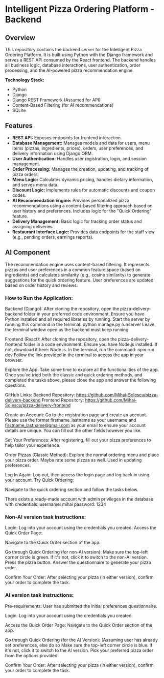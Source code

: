 # Intelligent Pizza Ordering Platform - Backend

## Overview

This repository contains the backend server for the Intelligent Pizza Ordering Platform. It is built using Python with the Django framework and serves a REST API consumed by the React frontend. The backend handles all business logic, database interactions, user authentication, order processing, and the AI-powered pizza recommendation engine.

**Technology Stack:**
* Python
* Django
* Django REST Framework (Assumed for API)
* Content-Based Filtering (for AI recommendations)
* SQLite

## Features

* **REST API:** Exposes endpoints for frontend interaction.
* **Database Management:** Manages models and data for users, menu items (pizzas, ingredients, prices), orders, user preferences, and delivery information using Django ORM.
* **User Authentication:** Handles user registration, login, and session management.
* **Order Processing:** Manages the creation, updating, and tracking of pizza orders.
* **Menu Logic:** Calculates dynamic pricing, handles dietary information, and serves menu data.
* **Discount Logic:** Implements rules for automatic discounts and coupon codes.
* **AI Recommendation Engine:** Provides personalized pizza recommendations using a content-based filtering approach based on user history and preferences. Includes logic for the "Quick Ordering" feature.
* **Delivery Management:** Basic logic for tracking order status and assigning deliveries.
* **Restaurant Interface Logic:** Provides data endpoints for the staff view (e.g., pending orders, earnings reports).

## AI Component

The recommendation engine uses content-based filtering. It represents pizzas and user preferences in a common feature space (based on ingredients) and calculates similarity (e.g., cosine similarity) to generate suggestions for the quick ordering feature. User preferences are updated based on order history and reviews.

### How to Run the Application:

Backend (Django):
After cloning the repository, open the pizza-delivery-backend folder in your preferred code environment.
Ensure you have Python installed and all required libraries by running.
Start the server by running this command in the terminal:
python manage.py runserver
Leave the terminal window open as the backend must keep running.

Frontend (React):
After cloning the repository, open the pizza-delivery-frontend folder in a code environment.
Ensure you have Node.js installed. If not, download it here: Node.js.
In the terminal, run the command:
npm run dev
Follow the link provided in the terminal to access the app in your browser.

Explore the App:
Take some time to explore all the functionalities of the app. Once you’ve tried both the classic and quick ordering methods, and completed the tasks above, please close the app and answer the following questions.

GitHub Links:
Backend Repository: https://github.com/Mihai-Solescu/pizza-delivery-backend
Frontend Repository: https://github.com/Mihai-Solescu/pizza-delivery-frontend

Create an Account:
Go to the registration page and create an account.
Please use the format firstname_lastname as your username and firstname_lastname@gmail.com as your email to ensure your account details are unique.
You can fill out the other fields however you like.

Set Your Preferences:
After registering, fill out your pizza preferences to help tailor your experience.

Order Pizzas (Classic Method):
Explore the normal ordering menu and place your pizza order. Maybe rate some pizzas as well. Used in updating preferences.

Log In Again:
Log out, then access the login page and log back in using your account.
Try Quick Ordering:

Navigate to the quick ordering section and follow the tasks below.

There exists a ready-made account with admin privileges in the database with credentials:
username: mihai
password: 1234


### Non-AI version task instructions:
Login:
Log into your account using the credentials you created.
Access the Quick Order Page:

Navigate to the Quick Order section of the app.

Go through Quick Ordering (for non-AI version):
Make sure the top-left corner circle is green. If it's not, click it to switch to the non-AI version.
Press the pizza button.
Answer the questionnaire to generate your pizza order.

Confirm Your Order:
After selecting your pizza (in either version), confirm your order to complete the task.



### AI version task instructions:
Pre-requirements:
User has submitted the initial preferences questionnaire.

Login:
Log into your account using the credentials you created.

Access the Quick Order Page:
Navigate to the Quick Order section of the app.

Go through Quick Ordering (for the AI Version):
(Assuming user has already set preferences, else do so
Make sure the top-left corner circle is blue. If it's not, click it to switch to the AI version.
Pick your preferred pizza order from the options provided

Confirm Your Order:
After selecting your pizza (in either version), confirm your order to complete the task.
